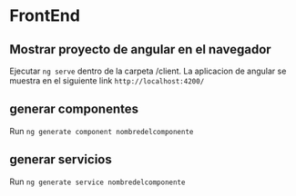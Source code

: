 # FrontEnd


## Mostrar proyecto de angular en el navegador

Ejecutar `ng serve` dentro de la carpeta /client. La aplicacion de angular se muestra en el siguiente link `http://localhost:4200/`

## generar componentes


Run `ng generate component nombredelcomponente` 

## generar servicios


Run `ng generate service nombredelcomponente` 



